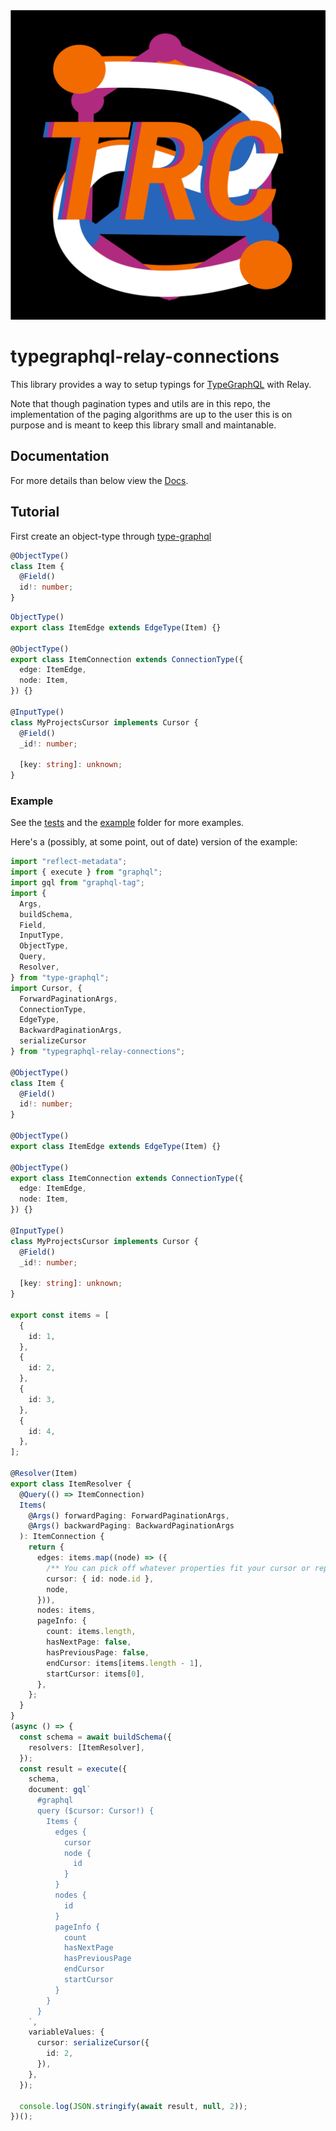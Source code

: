 <p align="center">
  <img src="./docs/static/img/logo.png" />
</p>

# typegraphql-relay-connections

This library provides a way to setup typings for [TypeGraphQL](https://typegraphql.com/) with Relay.

Note that though pagination types and utils are in this repo, the implementation of the paging algorithms are up to the user this is on purpose and is meant to keep this library small and maintanable.

## Documentation


For more details than below view the [Docs](https://johnsonjo4531.github.io/typegraphql-relay-connections/).

## Tutorial

First create an object-type through [type-graphql](https://typegraphql.com/)



```ts
@ObjectType()
class Item {
  @Field()
  id!: number;
}
```

```ts
ObjectType()
export class ItemEdge extends EdgeType(Item) {}

@ObjectType()
export class ItemConnection extends ConnectionType({
  edge: ItemEdge,
  node: Item,
}) {}

@InputType()
class MyProjectsCursor implements Cursor {
  @Field()
  _id!: number;

  [key: string]: unknown;
}
```

### Example

See the [tests](./src/__tests__/index.spec.ts) and the [example](./src/examples/index.example.ts) folder for more examples.

Here's a (possibly, at some point, out of date) version of the example:

```ts
import "reflect-metadata";
import { execute } from "graphql";
import gql from "graphql-tag";
import {
  Args,
  buildSchema,
  Field,
  InputType,
  ObjectType,
  Query,
  Resolver,
} from "type-graphql";
import Cursor, {
  ForwardPaginationArgs,
  ConnectionType,
  EdgeType,
  BackwardPaginationArgs,
  serializeCursor
} from "typegraphql-relay-connections";

@ObjectType()
class Item {
  @Field()
  id!: number;
}

@ObjectType()
export class ItemEdge extends EdgeType(Item) {}

@ObjectType()
export class ItemConnection extends ConnectionType({
  edge: ItemEdge,
  node: Item,
}) {}

@InputType()
class MyProjectsCursor implements Cursor {
  @Field()
  _id!: number;

  [key: string]: unknown;
}

export const items = [
  {
    id: 1,
  },
  {
    id: 2,
  },
  {
    id: 3,
  },
  {
    id: 4,
  },
];

@Resolver(Item)
export class ItemResolver {
  @Query(() => ItemConnection)
  Items(
    @Args() forwardPaging: ForwardPaginationArgs,
    @Args() backwardPaging: BackwardPaginationArgs
  ): ItemConnection {
    return {
      edges: items.map((node) => ({
        /** You can pick off whatever properties fit your cursor or repeat the whole node */
        cursor: { id: node.id },
        node,
      })),
      nodes: items,
      pageInfo: {
        count: items.length,
        hasNextPage: false,
        hasPreviousPage: false,
        endCursor: items[items.length - 1],
        startCursor: items[0],
      },
    };
  }
}
(async () => {
  const schema = await buildSchema({
    resolvers: [ItemResolver],
  });
  const result = execute({
    schema,
    document: gql`
      #graphql
      query ($cursor: Cursor!) {
        Items {
          edges {
            cursor
            node {
              id
            }
          }
          nodes {
            id
          }
          pageInfo {
            count
            hasNextPage
            hasPreviousPage
            endCursor
            startCursor
          }
        }
      }
    `,
    variableValues: {
      cursor: serializeCursor({
        id: 2,
      }),
    },
  });

  console.log(JSON.stringify(await result, null, 2));
})();
```